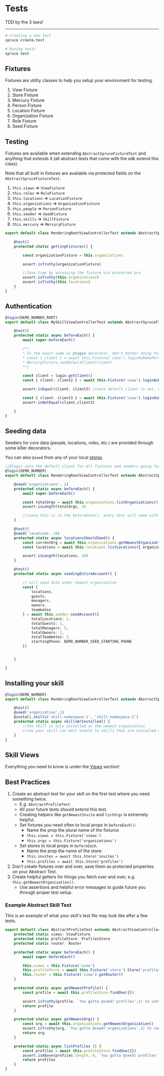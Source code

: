 # Tests
TDD by the 3 laws!
****
```bash
# Creating a new test
spruce create.test

# Runing tests 
spruce test

```

## Fixtures
Fixtures are utility classes to help you setup your environment for testing.

1. View Fixture
2. Store Fixture
3. Mercury Fixture
4. Person Fixture
5. Location Fixture
6. Organization Fixture
7. Role Fixture
8. Seed Fixture

## Testing
Fixtures are available when extending `AbstractSpruceFixtureTest` and anything that extends it (all abstract tests that come with the sdk extend this class).

Note that all built in fixtures are available via protected fields on the `AbstractSpruceFixtureTest`.

1. `this.views` => `ViewFixture`
1. `this.roles` => `RoleFixture`
1. `this.locations` => `LocationFixture`
1. `this.organizations` => `OrganizationFixture`
1. `this.people` => `PersonFixture`
1. `this.seeder` => `SeedFixture`
1. `this.skills` => `SkillFixture`
1. `this.mercury` => `MercuryFixture`


```ts
export default class RenderingRootViewControllerTest extends AbstractSpruceFixtureTest {

    @test()
    protected static gettingFixtures() {

        const organizationFixture = this.organizations

        assert.isTruthy(organizationFixture)

        //Save time by accessing the fixture via protected pro
        assert.isTruthy(this.organizations)
        assert.isTruthy(this.locations)
    }
}
```

## Authentication
```ts
@login(DEMO_NUMBER_ROOT)
export default class MySkillViewControllerTest extends AbstractSpruceFixtureTest {

    @test()
    protected static async beforeEach() {
        await super.beforeEach()

        /**
		* Is the exact same as @login decorator, don't bother doing this manually
		* const { client } = await this.Fixture('view').loginAsDemoPerson(DEMO_NUMBER_ROOT_SVC)
		* MercuryFixture.setDefaultClient(client)
		**/

        const client = login.getClient()
        const { client: client2 } = await this.Fixture('view').loginAsDemoPerson()

        assert.isEqual(client, client2) //once default client is set, unless you pass a new number, the client is reused

        const { client: client3 } = await this.Fixture('view').loginAsDemoPerson(DEMO_NUMBER_ROOT_2)
        assert.isNotEqual(client,client3)

    }
}
```
## Seeding data
Seeders for core data (people, locations, roles, etc.) are provided through some killer decorators.

You can also `@seed` from any of your local [stores](/stores.md/index?id=stores).

```ts
//@login sets the default client for all fixtures and seeders going forward
@login(DEMO_NUMBER)
export default class RenderingRootViewControllerTest extends AbstractSpruceFixtureTest {

    @seed('organizations', 2)
    protected static async beforeEach() {
        await super.beforeEach()

        const totalOrgs = await this.organizations.listOrganizations()
        assert.isLength(totalOrgs, 2)

        //since this is in the beforeEach(), every test will come with 2 organizations
    }

    @test()
    @seed('locations',10)
    protected static async locationsShouldSeed() {
        const currentOrg = await this.organizations.getNewestOrganization()
        const locations = await this.locations.listLocations({ organizationId: currentOrg?.id })

        assert.isLength(locations, 10)
    }

    @test()
    protected static async seedingEntireAccount() {

        // will seed data under newest organization
        const {
            locations, 
            guests, 
            managers, 
            owners, 
            teammates 
        } = await this.seeder.seedAccount({
            totalLocations: 1,
            totalGuests: 3,
            totalManagers: 5,
            totalOwners: 2,
            totalTeammetes: 3,
            startingPhone: DEMO_NUMBER_SEED_STARTING_PHONE
        })


    }

}
```

## Installing your skill
```ts
@login(DEMO_NUMBER)
export default class RenderingRootViewControllerTest extends AbstractSpruceFixtureTest {

    @test()
    @seed('organization',1)
    @install.skills('skill-namespace-1', 'skill-namespace-2')
    protected static async skillsArInstalled() {
        //the skill is only installed at the newest organizatios
        //now your skill can emit events to skills that are installed at the newest org
    }
}
```


## Skill Views
Everything you need to know is under the [Views](/views/index.md?id=testing-view-controllers) section!

## Best Practices

1. Create an abstract test for your skill on the first test where you need something twice.
    * E.g. `AbstractProfileTest`
    * All your future tests should extend this test.
    * Creating helpers like `getNewestInvite` and `listOrgs` is extremely helpful.
    * Set fixtures you need often to local props in `beforeEach()`:
        * Name the prop the plural name of the fixturce
        * `this.views = this.Fixture('views')`
        * `this.orgs = this.Fixture('organizations')`
    * Set stores to local props in `beforeEach`.
        * Name the prop the name of the store: 
        * `this.invites = await this.Store('invites')`
        * `this.profiles = await this.Store('profiles')`
2. Don't create fixtures over and over, save them as protected properties on your Abstract Test.
3. Create helpful getters for things you fetch over and over, e.g. `this.getNewestOrganization()`.
    * Use assertions and helpful error messages to guide future you through proper test setup.

### Example Abstract Skill Test
This is an example of what your skill's test file may look like after a few tests.

```ts
export default class AbstractProfileTest extends AbstractViewControllerTest {
	protected static views: ViewFixture
	protected static profileStore: ProfilesStore
	protected static router: Router

	protected static async beforeEach() {
		await super.beforeEach()

		this.views = this.Fixture('view')
		this.profileStore = await this.Fixture('store').Store('profiles')
		this.router = this.Fixture('view').getRouter()
	}

	protected static async getNewestProfile() {
		const profile = await this.profileStore.findOne({})

		assert.isTruthy(profile, `You gotta @seed('profiles',1) to continue.`)
		return profile
	}

	protected static async getNewestOrg() {
		const org = await this.organizations.getNewestOrganization()
		assert.isTruthy(org, `You gotta @seed('organizations',1) to continue.`)
		return org
	}

    protected static async listProfiles () {
        const profiles = await this.profileStore.findOne({})
        assert.isAbove(profiles.length, 0, `You gotta @seed('profiles',1) to continue.`)
        return profiles
    }
}

```